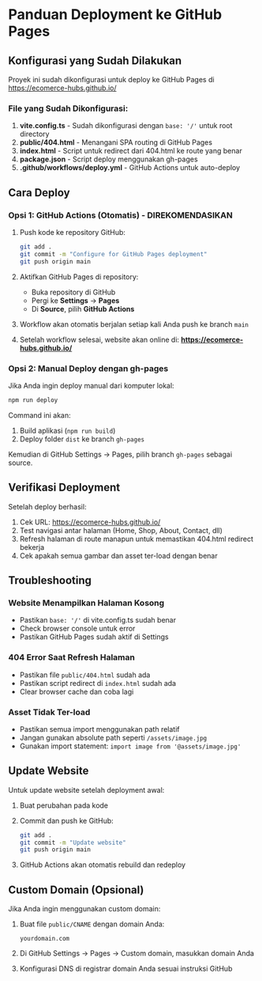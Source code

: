 # Panduan Deployment ke GitHub Pages

## Konfigurasi yang Sudah Dilakukan

Proyek ini sudah dikonfigurasi untuk deploy ke GitHub Pages di https://ecomerce-hubs.github.io/

### File yang Sudah Dikonfigurasi:

1. **vite.config.ts** - Sudah dikonfigurasi dengan `base: '/'` untuk root directory
2. **public/404.html** - Menangani SPA routing di GitHub Pages
3. **index.html** - Script untuk redirect dari 404.html ke route yang benar
4. **package.json** - Script deploy menggunakan gh-pages
5. **.github/workflows/deploy.yml** - GitHub Actions untuk auto-deploy

## Cara Deploy

### Opsi 1: GitHub Actions (Otomatis) - **DIREKOMENDASIKAN**

1. Push kode ke repository GitHub:
   ```bash
   git add .
   git commit -m "Configure for GitHub Pages deployment"
   git push origin main
   ```

2. Aktifkan GitHub Pages di repository:
   - Buka repository di GitHub
   - Pergi ke **Settings** → **Pages**
   - Di **Source**, pilih **GitHub Actions**

3. Workflow akan otomatis berjalan setiap kali Anda push ke branch `main`

4. Setelah workflow selesai, website akan online di: **https://ecomerce-hubs.github.io/**

### Opsi 2: Manual Deploy dengan gh-pages

Jika Anda ingin deploy manual dari komputer lokal:

```bash
npm run deploy
```

Command ini akan:
1. Build aplikasi (`npm run build`)
2. Deploy folder `dist` ke branch `gh-pages`

Kemudian di GitHub Settings → Pages, pilih branch `gh-pages` sebagai source.

## Verifikasi Deployment

Setelah deploy berhasil:

1. Cek URL: https://ecomerce-hubs.github.io/
2. Test navigasi antar halaman (Home, Shop, About, Contact, dll)
3. Refresh halaman di route manapun untuk memastikan 404.html redirect bekerja
4. Cek apakah semua gambar dan asset ter-load dengan benar

## Troubleshooting

### Website Menampilkan Halaman Kosong
- Pastikan `base: '/'` di vite.config.ts sudah benar
- Check browser console untuk error
- Pastikan GitHub Pages sudah aktif di Settings

### 404 Error Saat Refresh Halaman
- Pastikan file `public/404.html` sudah ada
- Pastikan script redirect di `index.html` sudah ada
- Clear browser cache dan coba lagi

### Asset Tidak Ter-load
- Pastikan semua import menggunakan path relatif
- Jangan gunakan absolute path seperti `/assets/image.jpg`
- Gunakan import statement: `import image from '@assets/image.jpg'`

## Update Website

Untuk update website setelah deployment awal:

1. Buat perubahan pada kode
2. Commit dan push ke GitHub:
   ```bash
   git add .
   git commit -m "Update website"
   git push origin main
   ```

3. GitHub Actions akan otomatis rebuild dan redeploy

## Custom Domain (Opsional)

Jika Anda ingin menggunakan custom domain:

1. Buat file `public/CNAME` dengan domain Anda:
   ```
   yourdomain.com
   ```

2. Di GitHub Settings → Pages → Custom domain, masukkan domain Anda

3. Konfigurasi DNS di registrar domain Anda sesuai instruksi GitHub
